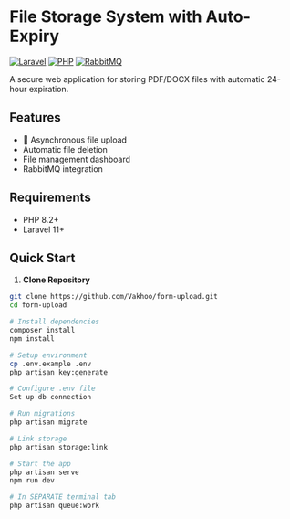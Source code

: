 # File Storage System with Auto-Expiry

[![Laravel](https://img.shields.io/badge/Laravel-FF2D20?logo=laravel&logoColor=white)](https://laravel.com)
[![PHP](https://img.shields.io/badge/PHP-777BB4?logo=php&logoColor=white)](https://php.net)
[![RabbitMQ](https://img.shields.io/badge/RabbitMQ-FF6600?logo=rabbitmq&logoColor=white)](https://www.rabbitmq.com)

A secure web application for storing PDF/DOCX files with automatic 24-hour expiration.

## Features

- 🚀 Asynchronous file upload
- Automatic file deletion
- File management dashboard
- RabbitMQ integration

## Requirements

- PHP 8.2+
- Laravel 11+

## Quick Start

1. **Clone Repository**
```bash
git clone https://github.com/Vakhoo/form-upload.git
cd form-upload

# Install dependencies
composer install
npm install

# Setup environment
cp .env.example .env
php artisan key:generate

# Configure .env file
Set up db connection

# Run migrations
php artisan migrate

# Link storage
php artisan storage:link

# Start the app
php artisan serve
npm run dev

# In SEPARATE terminal tab
php artisan queue:work
